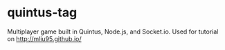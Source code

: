 quintus-tag
===========

Multiplayer game built in Quintus, Node.js, and Socket.io. Used for tutorial on http://mliu95.github.io/
